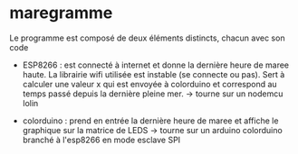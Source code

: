 # maregramme
Le programme est composé de deux éléments distincts, chacun avec son code

- ESP8266 : est connecté à internet et donne la dernière heure de maree haute. La librairie wifi utilisée est instable (se connecte ou pas). Sert à calculer une valeur x qui est envoyée à colorduino et correspond au temps passé depuis la dernière pleine mer.
-> tourne sur un nodemcu lolin

- colorduino : prend en entrée la dernière heure de maree et affiche le graphique sur la matrice de LEDS
-> tourne sur un arduino colorduino branché à l'esp8266 en mode esclave SPI
